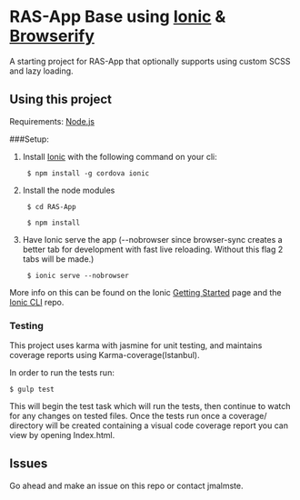 RAS-App Base using [Ionic](http://ionicframework.com) & [Browserify](http://browserify.org/)
=====================

A starting project for RAS-App that optionally supports using custom SCSS and lazy loading.

## Using this project

Requirements:
[Node.js](https://nodejs.org/en/)

###Setup:

1. Install [Ionic](http://ionicframework.com) with the following command on your cli:

        $ npm install -g cordova ionic

2. Install the node modules

        $ cd RAS-App

        $ npm install

3. Have Ionic serve the app (--nobrowser since browser-sync creates a better tab for development with fast live reloading. Without this flag 2 tabs will be made.)

        $ ionic serve --nobrowser

More info on this can be found on the Ionic [Getting Started](http://ionicframework.com/getting-started) page and the [Ionic CLI](https://github.com/driftyco/ionic-cli) repo.


### Testing

This project uses karma with jasmine for unit testing, and maintains coverage reports using Karma-coverage(Istanbul).

In order to run the tests run:

```
$ gulp test
```

This will begin the test task which will run the tests, then continue to watch for any changes on tested files. Once the tests run once a coverage/ directory will be created containing a visual code coverage report you can view by opening Index.html.




## Issues
Go ahead and make an issue on this repo or contact jmalmste.
